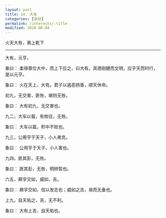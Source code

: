 ```yaml
---
layout: post
title: 14. 大有
categories: [易经]
permalink: /interests/:title
modified: 2020-08-04
---
```


火天大有，离上乾下

---

大有，元亨。

彖曰： 柔得尊位大中，而上下应之，曰大有。其德刚健而文明，应乎天而时行，是以元亨。

象曰： 火在天上，大有。君子以遏恶扬善，顺天休命。

初九，无交害，匪咎，艰则无咎。

象曰： 大有初九，无交害也。

九二，大车以载，有攸往，无咎。

象曰： 大车以载，积中不败也。

九三，公用亨于天子，小人弗克。

象曰： 公用亨于天子，小人害也。

九四，匪其彭，无咎。

象曰： 匪其彭，无咎，明辨晢也。

六五，厥孚交如，威如，吉。

象曰： 厥孚交如，信以发志也；威如之吉，易而无备也。

上九，自天佑之，吉，无不利。

象曰： 大有上吉，自天佑也。
